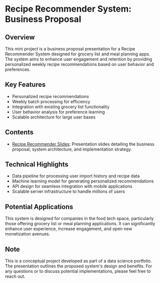 # Recipe Recommender System: Business Proposal

## Overview
This mini project is a business proposal presentation for a Recipe Recommender System designed for grocery list and meal planning apps. 
The system aims to enhance user engagement and retention by providing personalized weekly recipe recommendations based on user behavior and preferences.

## Key Features
- Personalized recipe recommendations
- Weekly batch processing for efficiency
- Integration with existing grocery list functionality
- User behavior analysis for preference learning
- Scalable architecture for large user bases

## Contents
- [Recipe Recommender Slides](Recipe_Recommender_System_for_Grocery_App_gt.pdf): Presentation slides detailing the business proposal, system architecture, and implementation strategy.

## Technical Highlights
- Data pipeline for processing user import history and recipe data
- Machine learning model for generating personalized recommendations
- API design for seamless integration with mobile applications
- Scalable server infrastructure to handle millions of users

## Potential Applications
This system is designed for companies in the food tech space, particularly those offering grocery list or meal planning applications. It can significantly enhance user experience, increase engagement, and open new monetization avenues.

## Note
This is a conceptual project developed as part of a data science portfolio.
 The presentation outlines the proposed system's design and benefits. For any questions or to discuss potential implementations, please feel free to reach out.